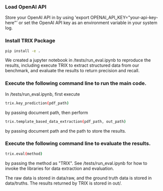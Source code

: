 ### Load OpenAI API 

Store your OpenAI API in by using 'export OPENAI_API_KEY="your-api-key-here"' or set the OpenAI API key as an environment variable in your system log. 

### Install TRIX Package

```bash
pip install -e . 
```

We created a jupyter notebook in /tests/run_eval.ipynb to reproduce the results, including execute TRIX to extract structured data from our benchmark, and evaluate the results to return precision and recall. 

### Execute the following command line to run the main code. 
In /tests/run_eval.ipynb, first execute 
```bash
trix.key_prediction(pdf_path)
```
by passing document path, then perform 
```bash
trix.template_based_data_extraction(pdf_path, out_path)
``` 
by passing document path and the path to store the results. 

### Execute the following command line to evaluate the results. 

```bash
trix.eval(method)
```
by passing the method as "TRIX". See /tests/run_eval.ipynb for how to invoke the libraries for data extraction and evaluation. 


The raw data is stored in data/raw, and the ground truth data is stored in data/truths. The results returned by TRIX is stored in out/. 



